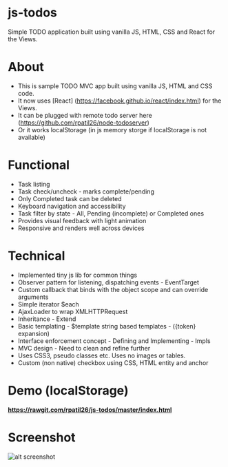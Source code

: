 # js-todos
Simple TODO application built using vanilla JS, HTML, CSS and React for the Views.

# About
* This is sample TODO MVC app built using vanilla JS, HTML and CSS code. 
* It now uses [React] (https://facebook.github.io/react/index.html) for the Views.
* It can be plugged with remote todo server here (https://github.com/rpatil26/node-todoserver)
* Or it works localStorage (in js memory storge if localStorage is not available)

# Functional
* Task listing
* Task check/uncheck - marks complete/pending 
* Only Completed task can be deleted 
* Keyboard navigation and accessibility
* Task filter by state - All, Pending (incomplete) or Completed ones
* Provides visual feedback with light animation 
* Responsive and renders well across devices

# Technical
* Implemented tiny js lib for common things
 * Observer pattern for listening, dispatching events - EventTarget
 * Custom callback that binds with the object scope and can override arguments
 * Simple iterator $each 
 * AjaxLoader to wrap XMLHTTPRequest 
 * Inheritance - Extend
 * Basic templating - $template string based templates - ({token} expansion)
 * Interface enforcement concept - Defining and Implementing - Impls
* MVC design - Need to clean and refine further
* Uses CSS3, pseudo classes etc. Uses no images or tables. 
* Custom (non native) checkbox using CSS, HTML entity and anchor

# Demo (localStorage)
**https://rawgit.com/rpatil26/js-todos/master/index.html**

# Screenshot
![alt screenshot](https://raw.githubusercontent.com/rpatil26/js-todos/master/screenshot.png)
